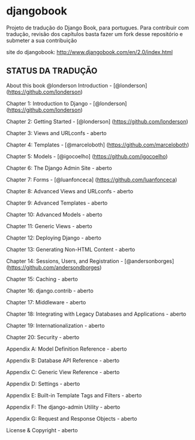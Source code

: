 djangobook
==========

Projeto de tradução do Django Book,  para portugues. Para contribuir com tradução, revisão dos capítulos basta fazer um fork
desse repositório e submeter a sua contribuição

site do djangobook:
http://www.djangobook.com/en/2.0/index.html

STATUS DA TRADUÇÃO
------------------


About this book @londerson
Introduction - [@londerson] (https://github.com/londerson)

Chapter 1: Introduction to Django - [@londerson] (https://github.com/londerson)

Chapter 2: Getting Started - [@londerson] (https://github.com/londerson)

Chapter 3: Views and URLconfs - aberto

Chapter 4: Templates - [@marceloboth] (https://github.com/marceloboth)

Chapter 5: Models - [@igocoelho] (https://github.com/igocoelho)

Chapter 6: The Django Admin Site - aberto

Chapter 7: Forms - [@luanfonceca] (https://github.com/luanfonceca)

Chapter 8: Advanced Views and URLconfs - aberto

Chapter 9: Advanced Templates - aberto

Chapter 10: Advanced Models - aberto

Chapter 11: Generic Views - aberto

Chapter 12: Deploying Django - aberto

Chapter 13: Generating Non-HTML Content - aberto

Chapter 14: Sessions, Users, and Registration - [@andersonborges] (https://github.com/andersondborges)

Chapter 15: Caching - aberto

Chapter 16: django.contrib - aberto

Chapter 17: Middleware - aberto

Chapter 18: Integrating with Legacy Databases and Applications - aberto

Chapter 19: Internationalization - aberto

Chapter 20: Security - aberto

Appendix A: Model Definition Reference - aberto

Appendix B: Database API Reference - aberto

Appendix C: Generic View Reference - aberto

Appendix D: Settings - aberto

Appendix E: Built-in Template Tags and Filters - aberto

Appendix F: The django-admin Utility - aberto

Appendix G: Request and Response Objects - aberto

License & Copyright - aberto



